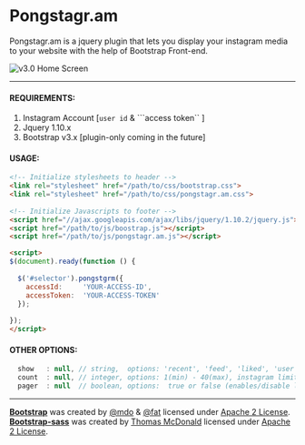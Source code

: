 Pongstagr.am
============

Pongstagr.am is a jquery plugin that lets you display your instagram media to your website with the help of Bootstrap Front-end.

![v3.0 Home Screen](http://pongstr.com/projects/pongstagr.am/v3.0-screen.png)

-----------

#### REQUIREMENTS:

1. Instagram Account [```user id``` &amp; ```access token`` ]
2. Jquery 1.10.x
3. Bootstrap v3.x [plugin-only coming in the future]


#### USAGE:

```html
<!-- Initialize stylesheets to header -->
<link rel="stylesheet" href="/path/to/css/bootstrap.css">
<link rel="stylesheet" href="/path/to/css/pongstagr.am.css">
 
<!-- Initialize Javascripts to footer -->
<script href="//ajax.googleapis.com/ajax/libs/jquery/1.10.2/jquery.js"></script>
<script href="/path/to/js/boostrap.js"></script>
<script href="/path/to/js/pongstagr.am.js"></script>
```

```html
<script>
$(document).ready(function () {
 
  $('#selector').pongstgrm({
    accessId:     'YOUR-ACCESS-ID',
    accessToken:  'YOUR-ACCESS-TOKEN'
  });
 
});
</script>
```

#### OTHER OPTIONS:

```javascript
  show   : null, // string,  options: 'recent', 'feed', 'liked', 'user', 'any tags'
  count  : null, // integer, options: 1(min) - 40(max), instagram limits the maximum number of photos to 40
  pager  : null  // boolean, options:  true or false (enables/disable load more button)
```


-----------

**[Bootstrap](http://github.com/twbs/bootstrap/)** was created by [@mdo](http://twitter.com/mdo/) &amp; [@fat](http://twitter.com/fat) licensed under [Apache 2 License](https://github.com/twbs/bootstrap/blob/master/LICENSE).
**[Bootstrap-sass](https://github.com/thomas-mcdonald/bootstrap-sass)** was created by [Thomas McDonald](https://github.com/thomas-mcdonald/) licensed under [Apache 2 License](https://github.com/thomas-mcdonald/bootstrap-sass/blob/master/LICENSE).
